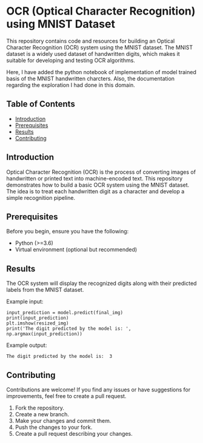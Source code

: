 # OCR (Optical Character Recognition) using MNIST Dataset

This repository contains code and resources for building an Optical Character Recognition (OCR) system using the MNIST dataset. The MNIST dataset is a widely used dataset of handwritten digits, which makes it suitable for developing and testing OCR algorithms.

Here, I have added the python notebook of implementation of model trained basis of the MNIST handwritten charcters. Also, the documentation regarding the exploration I had done in this domain.

## Table of Contents

- [Introduction](#introduction)
- [Prerequisites](#prerequisites)
- [Results](#results)
- [Contributing](#contributing)

## Introduction

Optical Character Recognition (OCR) is the process of converting images of handwritten or printed text into machine-encoded text. This repository demonstrates how to build a basic OCR system using the MNIST dataset. The idea is to treat each handwritten digit as a character and develop a simple recognition pipeline.

## Prerequisites

Before you begin, ensure you have the following:

- Python (>=3.6)
- Virtual environment (optional but recommended)

## Results

The OCR system will display the recognized digits along with their predicted labels from the MNIST dataset.

Example input:
```
input_prediction = model.predict(final_img)
print(input_prediction)
plt.imshow(resized_img)
print('The digit predicted by the model is: ', np.argmax(input_prediction))
```

Example output:
```
The digit predicted by the model is:  3
```

## Contributing

Contributions are welcome! If you find any issues or have suggestions for improvements, feel free to create a pull request.

1. Fork the repository.
2. Create a new branch.
3. Make your changes and commit them.
4. Push the changes to your fork.
5. Create a pull request describing your changes.
